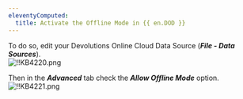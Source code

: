 ```yaml
---
eleventyComputed:
  title: Activate the Offline Mode in {{ en.DOD }}
---
```

To do so, edit your Devolutions Online Cloud Data Source (***File - Data Sources***).  
![!!KB4220.png](https://webdevolutions.azureedge.net/docs/en/kb/KB4220.png)  

Then in the ***Advanced*** tab check the ***Allow Offline Mode*** option.  
![!!KB4221.png](https://webdevolutions.azureedge.net/docs/en/kb/KB4221.png)
